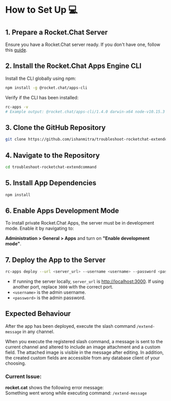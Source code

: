 # How to Set Up 💻

## 1. Prepare a Rocket.Chat Server

Ensure you have a Rocket.Chat server ready. If you don't have one, follow this [guide](https://developer.rocket.chat/v1/docs/server-environment-setup).

## 2. Install the Rocket.Chat Apps Engine CLI

Install the CLI globally using npm:

```sh
npm install -g @rocket.chat/apps-cli
```

Verify if the CLI has been installed:

```sh
rc-apps -v
# Example output: @rocket.chat/apps-cli/1.4.0 darwin-x64 node-v10.15.3
```

## 3. Clone the GitHub Repository

```sh
git clone https://github.com/ishanmitra/troubleshoot-rocketchat-extendcommand.git
```

## 4. Navigate to the Repository

```sh
cd troubleshoot-rocketchat-extendcommand
```

## 5. Install App Dependencies

```sh
npm install
```

## 6. Enable Apps Development Mode

To install private Rocket.Chat Apps, the server must be in development mode. Enable it by navigating to:

**Administration > General > Apps** and turn on **"Enable development mode"**.

## 7. Deploy the App to the Server

```sh
rc-apps deploy --url <server_url> --username <username> --password <password>
```

- If running the server locally, `server_url` is [http://localhost:3000](http://localhost:3000). If using another port, replace `3000` with the correct port.
- `<username>` is the admin username.
- `<password>` is the admin password.

## Expected Behaviour

After the app has been deployed, execute the slash command `/extend-message` in any channel.

When you execute the registered slash command, a message is sent to the current channel and altered to include an image attachment and a custom field. The attached image is visible in the message after editing. In addition, the created custom fields are accessible from any database client of your choosing.

### Current Issue:

**rocket.cat** shows the following error message:  
Something went wrong while executing command: `/extend-message` 
